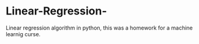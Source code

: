 # Linear-Regression-
Linear regression algorithm in python, this was a homework for a machine learnig curse. 
